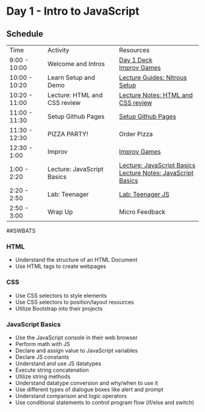 # Day 1 - Intro to JavaScript

## Schedule

<table>
    <tr>
        <td>Time</td>
        <td>Activity</td>
        <td>Resources</td>
    </tr>
    <tr>
        <td>9:00 - 10:00</td>
        <td> Welcome and Intros</td>
        <td>
            <a href="https://docs.google.com/presentation/d/1fcFdmt0ht1lLyrCpH8edRzUxHxR30W16_mqizkl2rGE/edit#slide=id.p">Day 1 Deck</a>
            <br>
            <a href="https://github.com/learn-co-curriculum/tf-improv-games">Improv Games</a>
        </td>
    </tr>
    <tr>
        <td>10:00 - 10:20</td>
        <td>Learn Setup and Demo</td>
        <td>
            <a href="https://github.com/learn-co-curriculum/tf-using-nitrous-io">Lecture Guides: Nitrous Setup</a>
        </td>
    </tr>
    <tr>
        <td>10:20 - 11:00</td>
        <td>Lecture: HTML and CSS review</td>
        <td> 
            <a href="lectures/html-css-review">Lecture Notes: HTML and CSS review</a>
            </br>
        </td>
    </tr>
    <tr>
        <td>11:00 - 11:30</td>
        <td>Setup Github Pages</td>
        <td> 
            <a href="#">Setup Github Pages</a>
            </br>
        </td>
    </tr>
    <tr>
        <td>11:30 - 12:30</td>
        <td> PIZZA PARTY! </td>
        <td> Order Pizza </td>
    </tr>
    <tr>
        <td>12:30 - 1:00</td>
        <td> Improv </td>
        <td>
            <a href="https://github.com/learn-co-curriculum/tf-improv-games">Improv Games</a>
        </td>
    </tr>
    <tr>
        <td>1:00 - 2:20</td>
        <td>Lecture: JavaScript Basics</td>
        <td> 
            <a href="lectures/js-basics/LECTURE.md">Lecture: JavaScript Basics</a>
            </br>
            <a href="lectures/js-basics/">Lecture Notes: JavaScript Basics</a>
        </td>
    </tr>
    <tr>
        <td>2:20 - 2:50</td>
        <td>Lab: Teenager</td>
        <td> 
            <a href="https://github.com/learn-co-curriculum/hs-teenager.js">Lab: Teenager JS</a></br>
        </td>
    </tr>
    <tr>
        <td>2:50 - 3:00</td>
        <td> Wrap Up</td>
        <td> Micro Feedback</td>
    </tr>

</table>

##SWBATS

### HTML
+ Understand the structure of an HTML Document
+ Use HTML tags to create webpages

### CSS
+ Use CSS selectors to style elements
+ Use CSS selectors to position/layout resources
+ Utilize Bootstrap into their projects

### JavaScript Basics
+ Use the JavaScript console in their web browser
+ Perform math with JS
+ Declare and assign value to JavaScript variables
+ Declare JS constants
+ Understand and use JS datatypes
+ Execute string concatenation 
+ Utilize string methods
+ Understand datatype conversion and why/when to use it
+ Use different types of dialogue boxes like alert and prompt
+ Understand comparison and logic operators
+ Use conditional statements to control program flow (if/else and switch)
